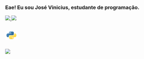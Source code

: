 ### Eae! Eu sou José Vinicius, estudante de programação.


<div align="top">
  <a href="https://github.com/joseviniciuss">
  <img height="180em" src="https://github-readme-stats.vercel.app/api?username=joseviniciuss&show_icons=True&theme=dark&include_all_commits=true&count_private=true" style="max-width: 100%;"/>
  <img height="180em" src="https://github-readme-stats.vercel.app/api/top-langs/?username=joseviniciuss&layout=compact&langs_count=7&theme=dark" style="max-width: 100%;"/>
</div>

##

</div>
  <img align="center" alt="Rafa-Python" height="30" width="40" src="https://raw.githubusercontent.com/devicons/devicon/master/icons/python/python-original.svg">
</div>

##

</div>
  <a href="https://www.linkedin.com/in/josesillvv" target="_blank"><img src="https://img.shields.io/badge/-LinkedIn-%230077B5?style=for-the-badge&logo=linkedin&logoColor=white" target="_blank"></a> 
</div>

